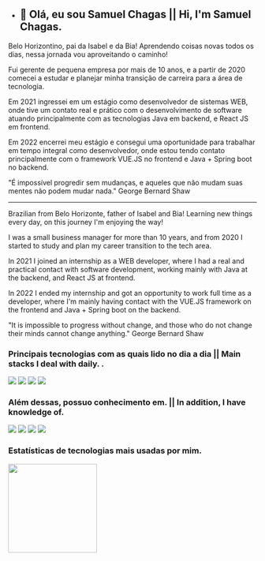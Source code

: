 - <h2>👋  Olá, eu sou Samuel Chagas || Hi, I'm Samuel Chagas.</h2>

Belo Horizontino, pai da Isabel e da Bia! Aprendendo coisas novas todos os dias, nessa jornada vou aproveitando o caminho!

Fui gerente de pequena empresa por mais de 10 anos, e a partir de 2020 comecei a estudar e planejar minha transição de carreira para a área de tecnologia.

Em 2021 ingressei em um estágio como desenvolvedor de sistemas WEB, onde tive um contato real e prático com o desenvolvimento de software atuando principalmente com as tecnologias Java em backend, e React JS em frontend. 

Em 2022 encerrei meu estágio e consegui uma oportunidade para trabalhar em tempo integral como desenvolvedor, onde estou tendo contato principalmente com o framework VUE.JS no frontend e Java + Spring boot no backend.

 "É impossível progredir sem mudanças, e aqueles que não mudam suas mentes não podem mudar nada."
George Bernard Shaw

________________________________________________________________________________________________________________________________________________

Brazilian from Belo Horizonte, father of Isabel and Bia! Learning new things every day, on this journey I'm enjoying the way!

I was a small business manager for more than 10 years, and from 2020 I started to study and plan my career transition to the tech area.

In 2021 I joined an internship as a WEB developer, where I had a real and practical contact with software development, working mainly with Java at the backend, and React JS at frontend.

In 2022 I ended my internship and got an opportunity to work full time as a developer, where I'm mainly having contact with the VUE.JS framework on the frontend and Java + Spring boot on the backend.

"It is impossible to progress without change, and those who do not change their minds cannot change anything."
George Bernard Shaw

<h3> Principais tecnologias com as quais lido no dia a dia || Main stacks I deal with daily. .</h3>

![](https://camo.githubusercontent.com/ab4c3c731a174a63df861f7b118d6c8a6c52040a021a552628db877bd518fe84/68747470733a2f2f696d672e736869656c64732e696f2f62616467652f72656163742d2532333230323332612e7376673f7374796c653d666f722d7468652d6261646765266c6f676f3d7265616374266c6f676f436f6c6f723d253233363144414642)
![](https://camo.githubusercontent.com/aeddc848275a1ffce386dc81c04541654ca07b2c43bbb8ad251085c962672aea/68747470733a2f2f696d672e736869656c64732e696f2f62616467652f6a6176617363726970742d2532333332333333302e7376673f7374796c653d666f722d7468652d6261646765266c6f676f3d6a617661736372697074266c6f676f436f6c6f723d253233463744463145)
![](https://camo.githubusercontent.com/a5c8f0e0e5a002561d9838de66a0fefedef51c1764bb199da7a31ca612ba85f4/68747470733a2f2f696d672e736869656c64732e696f2f62616467652f6a6176612d77686974653f7374796c653d666f722d7468652d6261646765266c6f676f3d6a617661266c6f676f436f6c6f723d6f72616e6765726564)
![](https://github.com/SamuelCezar/images/blob/origin/vue_button_icon_151943.svg)

<h3>Além dessas, possuo conhecimento em. || In addition, I have knowledge of.</h3>

![](https://camo.githubusercontent.com/988b23566a8e239f9717abbed64d36834115c8a8c7082a71c358e04f47f8398c/68747470733a2f2f696d672e736869656c64732e696f2f62616467652f4d7953514c2d3030303030463f7374796c653d666f722d7468652d6261646765266c6f676f3d6d7973716c266c6f676f436f6c6f723d7768697465)
![](https://camo.githubusercontent.com/7d7b100e379663ee40a20989e6c61737e6396c1dafc3a7c6d2ada8d4447eb0e4/68747470733a2f2f696d672e736869656c64732e696f2f62616467652f6e6f64652e6a732d3644413535463f7374796c653d666f722d7468652d6261646765266c6f676f3d6e6f64652e6a73266c6f676f436f6c6f723d7768697465)
![](https://camo.githubusercontent.com/49fbb99f92674cc6825349b154b65aaf4064aec465d61e8e1f9fb99da3d922a1/68747470733a2f2f696d672e736869656c64732e696f2f62616467652f68746d6c352d2532334533344632362e7376673f7374796c653d666f722d7468652d6261646765266c6f676f3d68746d6c35266c6f676f436f6c6f723d7768697465)
![](https://camo.githubusercontent.com/e6b67b27998fca3bccf4c0ee479fc8f9de09d91f389cccfbe6cb1e29c10cfbd7/68747470733a2f2f696d672e736869656c64732e696f2f62616467652f637373332d2532333135373242362e7376673f7374796c653d666f722d7468652d6261646765266c6f676f3d63737333266c6f676f436f6c6f723d7768697465)

<h3>Estatísticas de tecnologias mais usadas por mim.</h3>

<div>
<a href="https://github.com/seu-usuário-aqui">
<img height="180em" src="https://github-readme-stats.vercel.app/api/top-langs/?username=SamuelCezar&layout=compact&langs_count=7&theme=dracula"/>
</div>

<!---
SamuelCezar/SamuelCezar is a ✨ special ✨ repository because its `README.md` (this file) appears on your GitHub profile.
You can click the Preview link to take a look at your changes.
--->
